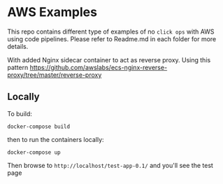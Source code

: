 # AWS Examples

This repo contains different type of examples of no `click ops` with AWS using code pipelines. Please refer to Readme.md in each folder for more details.

With added Nginx sidecar container to act as reverse proxy. Using this pattern https://github.com/awslabs/ecs-nginx-reverse-proxy/tree/master/reverse-proxy

## Locally

To build:

` docker-compose build `

then to run the containers locally:

` docker-compose up `

Then browse to `http://localhost/test-app-0.1/` and you'll see the test page
